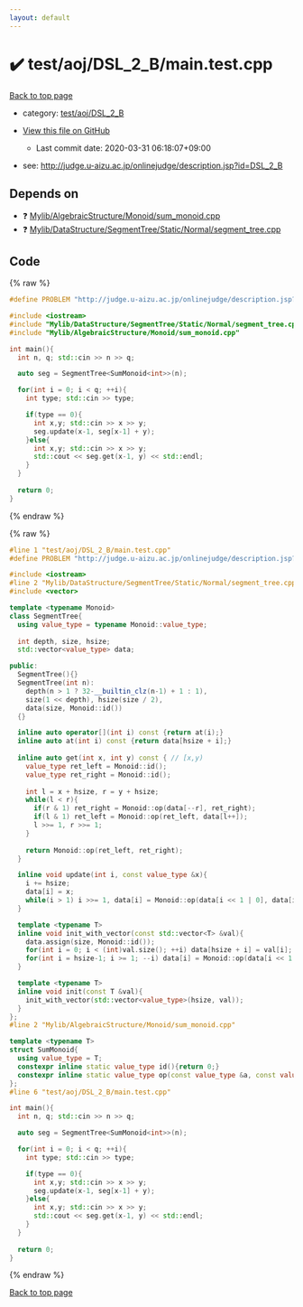 ```yaml
---
layout: default
---
```


<!-- mathjax config similar to math.stackexchange -->
<script type="text/javascript" async
  src="https://cdnjs.cloudflare.com/ajax/libs/mathjax/2.7.5/MathJax.js?config=TeX-MML-AM_CHTML">
</script>
<script type="text/x-mathjax-config">
  MathJax.Hub.Config({
    TeX: { equationNumbers: { autoNumber: "AMS" }},
    tex2jax: {
      inlineMath: [ ['$','$'] ],
      processEscapes: true
    },
    "HTML-CSS": { matchFontHeight: false },
    displayAlign: "left",
    displayIndent: "2em"
  });
</script>

<script type="text/javascript" src="https://cdnjs.cloudflare.com/ajax/libs/jquery/3.4.1/jquery.min.js"></script>
<script src="https://cdn.jsdelivr.net/npm/jquery-balloon-js@1.1.2/jquery.balloon.min.js" integrity="sha256-ZEYs9VrgAeNuPvs15E39OsyOJaIkXEEt10fzxJ20+2I=" crossorigin="anonymous"></script>
<script type="text/javascript" src="../../../../assets/js/copy-button.js"></script>
<link rel="stylesheet" href="../../../../assets/css/copy-button.css" />


# :heavy_check_mark: test/aoj/DSL_2_B/main.test.cpp

<a href="../../../../index.html">Back to top page</a>

* category: <a href="../../../../index.html#082039b3153b4a2410d6e14e04aca1cc">test/aoj/DSL_2_B</a>
* <a href="{{ site.github.repository_url }}/blob/master/test/aoj/DSL_2_B/main.test.cpp">View this file on GitHub</a>
    - Last commit date: 2020-03-31 06:18:07+09:00


* see: <a href="http://judge.u-aizu.ac.jp/onlinejudge/description.jsp?id=DSL_2_B">http://judge.u-aizu.ac.jp/onlinejudge/description.jsp?id=DSL_2_B</a>


## Depends on

* :question: <a href="../../../../library/Mylib/AlgebraicStructure/Monoid/sum_monoid.cpp.html">Mylib/AlgebraicStructure/Monoid/sum_monoid.cpp</a>
* :question: <a href="../../../../library/Mylib/DataStructure/SegmentTree/Static/Normal/segment_tree.cpp.html">Mylib/DataStructure/SegmentTree/Static/Normal/segment_tree.cpp</a>


## Code

<a id="unbundled"></a>
{% raw %}
```cpp
#define PROBLEM "http://judge.u-aizu.ac.jp/onlinejudge/description.jsp?id=DSL_2_B"

#include <iostream>
#include "Mylib/DataStructure/SegmentTree/Static/Normal/segment_tree.cpp"
#include "Mylib/AlgebraicStructure/Monoid/sum_monoid.cpp"

int main(){
  int n, q; std::cin >> n >> q;

  auto seg = SegmentTree<SumMonoid<int>>(n);

  for(int i = 0; i < q; ++i){
    int type; std::cin >> type;

    if(type == 0){
      int x,y; std::cin >> x >> y;
      seg.update(x-1, seg[x-1] + y);
    }else{
      int x,y; std::cin >> x >> y;
      std::cout << seg.get(x-1, y) << std::endl;
    }
  }
  
  return 0;
}

```
{% endraw %}

<a id="bundled"></a>
{% raw %}
```cpp
#line 1 "test/aoj/DSL_2_B/main.test.cpp"
#define PROBLEM "http://judge.u-aizu.ac.jp/onlinejudge/description.jsp?id=DSL_2_B"

#include <iostream>
#line 2 "Mylib/DataStructure/SegmentTree/Static/Normal/segment_tree.cpp"
#include <vector>

template <typename Monoid>
class SegmentTree{
  using value_type = typename Monoid::value_type;
  
  int depth, size, hsize;
  std::vector<value_type> data;

public:
  SegmentTree(){}
  SegmentTree(int n):
    depth(n > 1 ? 32-__builtin_clz(n-1) + 1 : 1),
    size(1 << depth), hsize(size / 2),
    data(size, Monoid::id())
  {}

  inline auto operator[](int i) const {return at(i);}
  inline auto at(int i) const {return data[hsize + i];}
  
  inline auto get(int x, int y) const { // [x,y)
    value_type ret_left = Monoid::id();
    value_type ret_right = Monoid::id();
    
    int l = x + hsize, r = y + hsize;
    while(l < r){
      if(r & 1) ret_right = Monoid::op(data[--r], ret_right);
      if(l & 1) ret_left = Monoid::op(ret_left, data[l++]);
      l >>= 1, r >>= 1;
    }
    
    return Monoid::op(ret_left, ret_right);
  }

  inline void update(int i, const value_type &x){
    i += hsize;
    data[i] = x;
    while(i > 1) i >>= 1, data[i] = Monoid::op(data[i << 1 | 0], data[i << 1 | 1]);
  }

  template <typename T>
  inline void init_with_vector(const std::vector<T> &val){
    data.assign(size, Monoid::id());
    for(int i = 0; i < (int)val.size(); ++i) data[hsize + i] = val[i];
    for(int i = hsize-1; i >= 1; --i) data[i] = Monoid::op(data[i << 1 | 0], data[i << 1 | 1]);
  }

  template <typename T>
  inline void init(const T &val){
    init_with_vector(std::vector<value_type>(hsize, val));
  }  
};
#line 2 "Mylib/AlgebraicStructure/Monoid/sum_monoid.cpp"

template <typename T>
struct SumMonoid{
  using value_type = T;
  constexpr inline static value_type id(){return 0;}
  constexpr inline static value_type op(const value_type &a, const value_type &b){return a + b;}
};
#line 6 "test/aoj/DSL_2_B/main.test.cpp"

int main(){
  int n, q; std::cin >> n >> q;

  auto seg = SegmentTree<SumMonoid<int>>(n);

  for(int i = 0; i < q; ++i){
    int type; std::cin >> type;

    if(type == 0){
      int x,y; std::cin >> x >> y;
      seg.update(x-1, seg[x-1] + y);
    }else{
      int x,y; std::cin >> x >> y;
      std::cout << seg.get(x-1, y) << std::endl;
    }
  }
  
  return 0;
}

```
{% endraw %}

<a href="../../../../index.html">Back to top page</a>

